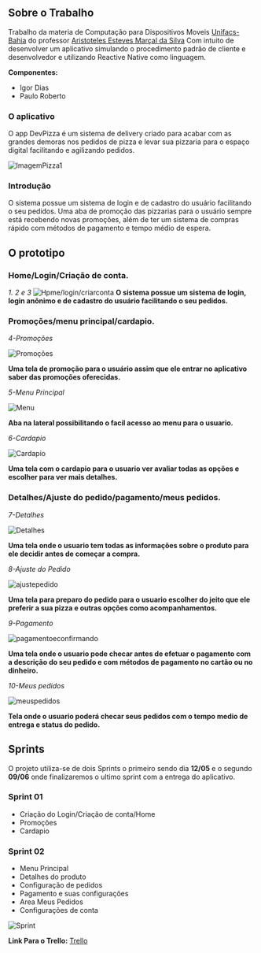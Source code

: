 ## Sobre o Trabalho

Trabalho da materia de Computação para Dispositivos Moveis [Unifacs-Bahia](unifacs.br) do professor [Aristoteles Esteves Marçal da Silva](https://github.com/totemarcal) Com intuito de desenvolver um aplicativo simulando o procedimento padrão de cliente e desenvolvedor e utilizando Reactive Native como linguagem.

**Componentes:**
- Igor Dias
- Paulo Roberto

### O aplicativo

O app DevPizza é um sistema de delivery criado para acabar com as grandes demoras nos pedidos de pizza e levar sua pizzaria para o espaço digital facilitando e agilizando pedidos.

![ImagemPizza1](https://i.imgur.com/lRau4rU.jpg)


### Introdução

O sistema possue um sistema de login e de cadastro do usuário facilitando o seu pedidos. Uma aba de promoção das pizzarias para o usuário sempre está recebendo novas promoções, além de ter um sistema de compras rápido com métodos de pagamento e tempo médio de espera.


## O prototipo

### Home/Login/Criação de conta.
_1. 2 e 3_
![Hpme/login/criarconta](https://i.imgur.com/HsbJXxz.png)
**O sistema possue um sistema de login, login anônimo e de cadastro do usuário facilitando o seu pedidos.**

### Promoções/menu principal/cardapio.

_4-Promoções_

![Promoções](https://i.imgur.com/wb8cYU1.png)

**Uma tela de promoção para o usuário assim que ele entrar no aplicativo saber das promoções oferecidas.**

_5-Menu Principal_

![Menu](https://i.imgur.com/xIiZALY.png)

**Aba na lateral possibilitando o facil acesso ao menu para o usuario.**

_6-Cardapio_

![Cardapio](https://i.imgur.com/nmLp3Hx.png)

**Uma tela com o cardapio para o usuario ver avaliar todas as opções e escolher para ver mais detalhes.**

### Detalhes/Ajuste do pedido/pagamento/meus pedidos.

_7-Detalhes_

![Detalhes](https://i.imgur.com/vStKSgi.png)

**Uma tela onde o usuario tem todas as informações sobre o produto para ele decidir antes de começar a compra.**

_8-Ajuste do Pedido_

![ajustepedido](https://i.imgur.com/nS6VyIf.png)

**Uma tela para preparo do pedido para o usuario escolher do jeito que ele preferir a sua pizza e outras opções como acompanhamentos.**

_9-Pagamento_

![pagamentoeconfirmando](https://i.imgur.com/2CrMr6o.png)

**Uma tela onde o usuario pode checar antes de efetuar o pagamento com a descrição do seu pedido e com métodos de pagamento no cartão ou no dinheiro.**

_10-Meus pedidos_

![meuspedidos](https://i.imgur.com/YcPtUnG.png)

**Tela onde o usuario poderá checar seus pedidos com o tempo medio de entrega e status do pedido.**

## Sprints
O projeto utiliza-se de dois Sprints o primeiro sendo dia **12/05** e o segundo **09/06** onde finalizaremos o ultimo sprint com a entrega do aplicativo.

### Sprint 01
- Criação do Login/Criação de conta/Home
- Promoções 
- Cardapio

### Sprint 02
- Menu Principal
- Detalhes do produto
- Configuração de pedidos 
- Pagamento e suas configurações
- Area Meus Pedidos
- Configurações de conta

![Sprint](https://i.imgur.com/CrsCDfY.jpg)

**Link Para o Trello:** [Trello](https://trello.com/b/uCsaFrqn/trabalho-dispositivos-moveis-pizza-app)
